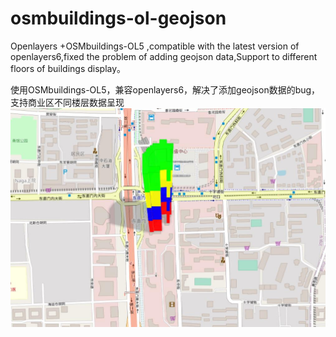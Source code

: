 # osmbuildings-ol-geojson
Openlayers +OSMbuildings-OL5 ,compatible with the latest version of openlayers6,fixed the problem of adding geojson data,Support to different floors of buildings display。 

使用OSMbuildings-OL5，兼容openlayers6，解决了添加geojson数据的bug，支持商业区不同楼层数据呈现
![Image text](https://raw.githubusercontent.com/Oyoyoyoyoyoyoyoyo/osmbuildings-ol-geojson/master/data/img/build.jpg)
